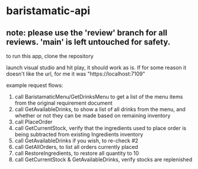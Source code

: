 # baristamatic-api

## note: please use the 'review' branch for all reviews. 'main' is left untouched for safety.

to run this app, clone the repository

launch visual studio and hit play, it should work as is.
If for some reason it doesn't like the url, for me it was "https://localhost:7109"


example request flows: 

1. call BaristamaticMenu/GetDrinksMenu to get a list of the menu items from the original requirement document
2. call GetAvailableDrinks, to show a list of all drinks from the menu, and whether or not they can be made based on remaining inventory
3. call PlaceOrder
4. call GetCurrentStock, verify that the ingredients used to place order is being subtracted from existing Ingredients inventory
5. call GetAvailableDrinks if you wish, to re-check #2
6. call GetAllOrders, to list all orders currently placed
7. call RestoreIngredients, to restore all quantity to 10
8. call GetCurrentStock & GetAvailableDrinks, verify stocks are replenished
